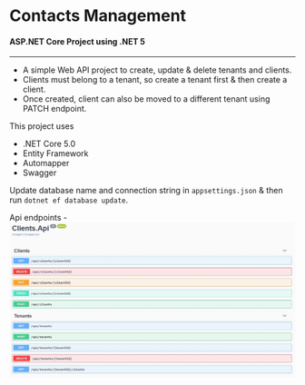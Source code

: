 # Contacts Management

#### ASP.NET Core Project using .NET 5

---

* A simple Web API project to create, update & delete tenants and clients.
* Clients must belong to a tenant, so create a tenant first & then create a client.
* Once created, client can also be moved to a different tenant using PATCH endpoint.

This project uses

* .NET Core 5.0
* Entity Framework
* Automapper
* Swagger

Update database name and connection string in `appsettings.json` & then run `dotnet ef database update`.

Api endpoints - <kbd>![Endpoints](./Endpoints.jpg)</kbd>
